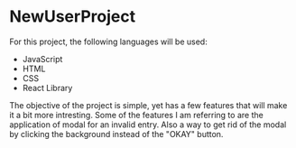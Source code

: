# NewUserProject

For this project, the following languages will be used:

- JavaScript
- HTML
- CSS
- React Library

The objective of the project is simple, yet has a few features that will make it a bit more intresting. Some of the features I am referring to are the application of modal for an invalid entry. Also a way to get rid of the modal by clicking the background instead of the "OKAY" button. 